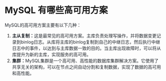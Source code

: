 # MySQL 有哪些高可用方案

<font style="color:rgb(36, 41, 47);">MySQL的高可用方案主要有以下几种：</font>

1. **<font style="color:rgb(36, 41, 47);">主从复制：</font>**<font style="color:rgb(36, 41, 47);">这是最常见的高可用方案。主库负责处理写操作，并将数据变更记录到binlog日志。从库将主库的binlog复制到自己的中继日志，然后执行中继日志中的事件，以达到与主库数据一致的目的。当主库出现故障时，可以将从库提升为新的主库，实现服务的高可用。</font>
2. **<font style="color:rgb(36, 41, 47);">集群：</font>**<font style="color:rgb(36, 41, 47);">MySQL集群是一个高可用、高性能的数据库集群解决方案。它使用了共享无关的架构，可以在节点之间自动分割和复制数据，实现了数据的高可用和高性能。</font>
